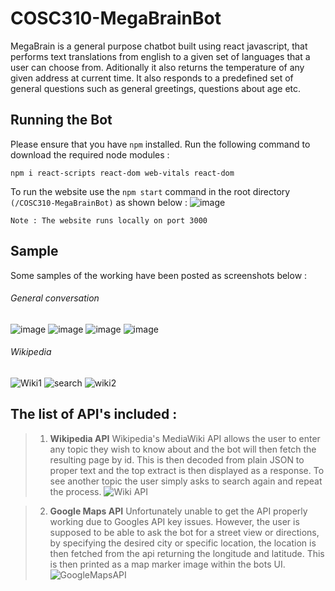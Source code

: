 # COSC310-MegaBrainBot

MegaBrain is a general purpose chatbot built using react javascript, that performs text translations from english to a given set of languages that a user can choose from. Aditionally it also returns the temperature of any given address at current time. It also responds to a predefined set of general questions such as general greetings, questions about age etc.

## Running the Bot
Please ensure that you have ``npm`` installed. Run the following command to download the required node modules :
```
npm i react-scripts react-dom web-vitals react-dom
```

To run the website use the ``npm start`` command in the root directory ``(/COSC310-MegaBrainBot)`` as shown below :
![image](https://user-images.githubusercontent.com/30193992/206018685-d682ecb8-0c49-46cc-8ff0-92b17925d43a.png)

```
Note : The website runs locally on port 3000
```

## Sample
Some samples of the working have been posted as screenshots below :

###### General conversation
![image](https://user-images.githubusercontent.com/30193992/206019448-04488e09-6349-4afe-9a7a-29efc87e6326.png)
![image](https://user-images.githubusercontent.com/30193992/206019570-4edf2541-9d17-4d38-94c6-eb8e4cb8b5eb.png)
![image](https://user-images.githubusercontent.com/30193992/206019619-0258264c-3eea-492d-b6da-da682ac72f4b.png)
![image](https://user-images.githubusercontent.com/30193992/206019786-950100dd-f9ae-4cb6-ae89-da250c4dc9dd.png)

###### Wikipedia
![Wiki1](https://user-images.githubusercontent.com/71409369/206880051-afaf2d6c-ee23-4903-b089-d3aa764a5b9b.png)
![search](https://user-images.githubusercontent.com/71409369/206880052-466eeef8-8e26-4262-bcb3-3a5d4d517ad9.png)
![wiki2](https://user-images.githubusercontent.com/71409369/206880055-4f2019af-e1f3-4694-aa61-bef6fc389536.png)

## The list of API's included :
> 1) **Wikipedia API**
  Wikipedia's MediaWiki API allows the user to enter any topic they wish to know about and the bot will then fetch the resulting page by id. This is then decoded from   plain JSON to proper text and the top extract is then displayed as a response. To see another topic the user simply asks to search again and repeat the process.
  ![Wiki API](https://user-images.githubusercontent.com/71409369/206880036-50bfecbf-7575-48b7-9a90-09c75d3072ad.png)

> 2) **Google Maps API**
  Unfortunately unable to get the API properly working due to Googles API key issues. However, the user is supposed to be able to ask the bot for a street view or directions, by specifying the desired city or specific location, the location is then fetched from the api returning the longitude and latitude. This is then printed as a map marker image within the bots UI.
  ![GoogleMapsAPI](https://user-images.githubusercontent.com/71409369/206880015-df300290-0aac-424a-a2da-3cc4a12c9cc0.png)
